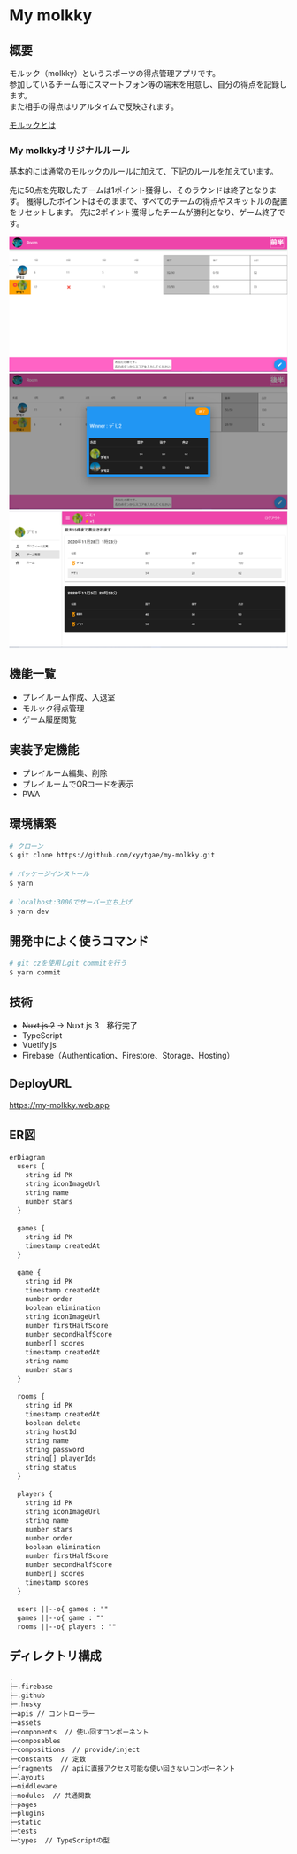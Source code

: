 # My molkky

## 概要

モルック（molkky）というスポーツの得点管理アプリです。  
参加しているチーム毎にスマートフォン等の端末を用意し、自分の得点を記録します。  
また相手の得点はリアルタイムで反映されます。

[モルックとは](https://molkky.jp/molkky/)


### My molkkyオリジナルルール

基本的には通常のモルックのルールに加えて、下記のルールを加えています。

先に50点を先取したチームは1ポイント獲得し、そのラウンドは終了となります。
獲得したポイントはそのままで、すべてのチームの得点やスキットルの配置をリセットします。
先に2ポイント獲得したチームが勝利となり、ゲーム終了です。

<img src="https://github.com/xyytgae/my-molkky/blob/images/capture_1.png" alt="capture_1" >

<img src="https://github.com/xyytgae/my-molkky/blob/images/capture_2.PNG" alt="capture_2" >

<img src="https://github.com/xyytgae/my-molkky/blob/images/capture_3.PNG" alt="capture_3" >

## 機能一覧
- プレイルーム作成、入退室
- モルック得点管理
- ゲーム履歴閲覧

## 実装予定機能
- プレイルーム編集、削除
- プレイルームでQRコードを表示
- PWA

## 環境構築

```bash
# クローン
$ git clone https://github.com/xyytgae/my-molkky.git

# パッケージインストール
$ yarn

# localhost:3000でサーバー立ち上げ
$ yarn dev
```

## 開発中によく使うコマンド
```bash
# git czを使用しgit commitを行う
$ yarn commit
```

## 技術
- ~~Nuxt.js 2~~ → Nuxt.js 3　移行完了
- TypeScript
- Vuetify.js
- Firebase（Authentication、Firestore、Storage、Hosting）

## DeployURL

https://my-molkky.web.app


## ER図

```mermaid
erDiagram
  users {
    string id PK
    string iconImageUrl
    string name
    number stars
  }

  games {
    string id PK
    timestamp createdAt
  }

  game {
    string id PK
    timestamp createdAt
    number order
    boolean elimination
    string iconImageUrl
    number firstHalfScore
    number secondHalfScore
    number[] scores
    timestamp createdAt
    string name
    number stars
  }

  rooms {
    string id PK
    timestamp createdAt
    boolean delete
    string hostId
    string name
    string password
    string[] playerIds
    string status
  }

  players {
    string id PK
    string iconImageUrl
    string name
    number stars
    number order
    boolean elimination
    number firstHalfScore
    number secondHalfScore
    number[] scores
    timestamp scores
  }

  users ||--o{ games : ""
  games ||--o{ game : ""
  rooms ||--o{ players : ""
```


## ディレクトリ構成

```
.
├─.firebase
├─.github
├─.husky
├─apis // コントローラー
├─assets
├─components  // 使い回すコンポーネント
├─composables
├─compositions  // provide/inject
├─constants  // 定数
├─fragments  // apiに直接アクセス可能な使い回さないコンポーネント
├─layouts
├─middleware
├─modules  // 共通関数
├─pages
├─plugins
├─static
├─tests
└─types  // TypeScriptの型

```